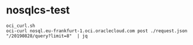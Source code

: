 # nosqlcs-test

````
oci_curl.sh
oci-curl nosql.eu-frankfurt-1.oci.oraclecloud.com post ./request.json "/20190828/query?limit=8"  | jq
````


